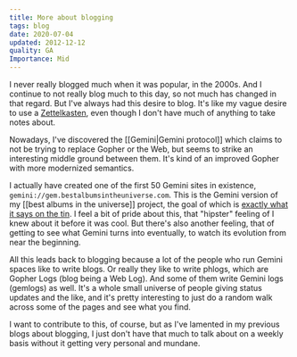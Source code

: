 ```yaml
---
title: More about blogging
tags: blog
date: 2020-07-04
updated: 2012-12-12
quality: GA
Importance: Mid
---
```


I never really blogged much when it was popular, in the 2000s. And I continue to not really blog much to this day, so not much has changed in that regard. But I've always had this desire to blog. It's like my vague desire to use a [Zettelkasten](https://zettelkasten.de/posts/overview/), even though I don't have much of anything to take notes about.

Nowadays, I've discovered the [[Gemini|Gemini protocol]] which claims to not be trying to replace Gopher or the Web, but seems to strike an interesting middle ground between them. It's kind of an improved Gopher with more modernized semantics.

I actually have created one of the first 50 Gemini sites in existence, `gemini://gem.bestalbumsintheuniverse.com`. This is the Gemini version of my [[best albums in the universe]] project, the goal of which is [exactly what it says on the tin](https://tvtropes.org/pmwiki/pmwiki.php/Main/ExactlyWhatItSaysOnTheTin). I feel a bit of pride about this, that "hipster" feeling of I knew about it before it was cool. But there's also another feeling, that of getting to see what Gemini turns into eventually, to watch its evolution from near the beginning.

All this leads back to blogging because a lot of the people who run Gemini spaces like to write blogs. Or really they like to write phlogs, which are Gopher Logs (blog being a Web Log). And some of them write Gemini logs (gemlogs) as well. It's a whole small universe of people giving status updates and the like, and it's pretty interesting to just do a random walk across some of the pages and see what you find.

I want to contribute to this, of course, but as I've lamented in my previous blogs about blogging, I just don't have that much to talk about on a weekly basis without it getting very personal and mundane.
